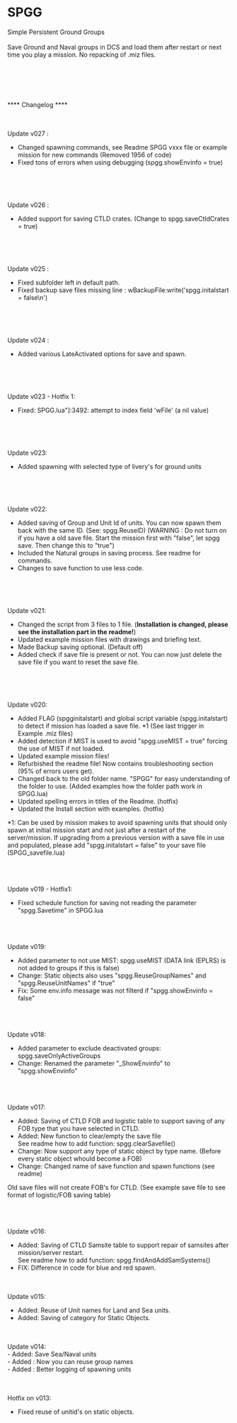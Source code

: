 # SPGG
Simple Persistent Ground Groups
<br>
<br>
Save Ground and Naval groups in DCS and load them after restart or next time you play a mission. No repacking of .miz files.
<br>
<br>






<br>
<br>
<br>

**** Changelog ****
<br>
<br>
<br>

Update v027 :
- Changed spawning commands, see Readme SPGG vxxx file or example mission for new commands (Removed 1956 of code)
- Fixed tons of errors when using debugging (spgg.showEnvinfo = true)

<br>
<br>
<br>

Update v026 :

- Added support for saving CTLD crates. (Change to spgg.saveCtldCrates = true)

<br>
<br>
<br>

Update v025 :

- Fixed subfolder left in default path.
- Fixed backup save files missing line : wBackupFile:write('spgg.initalstart = false\n')

<br>
<br>
<br>

Update v024 :
-   Added various LateActivated options for save and spawn.

<br>
<br>
<br>

Update v023 - Hotfix 1:
- Fixed: SPGG.lua"]:3492: attempt to index field 'wFile' (a nil value)

<br>
<br>
<br>

Update v023:
- Added spawning with selected type of livery's for ground units

<br>
<br>
<br>

Update v022:

- Added saving of Group and Unit Id of units. You can now spawn them back with the same ID. (See: spgg.ReuseID)
(WARNING : Do not turn on if you have a old save file. Start the mission first with "false", let spgg save. Then change this to "true")
- Included the Natural groups in saving process. See readme for commands.
- Changes to save function to use less code.

<br>
<br>
<br>

Update v021:

- Changed the script from 3 files to 1 file. (**Installation is changed, please see the installation part in the readme!**)
- Updated example mission files with drawings and briefing text.
- Made Backup saving optional. (Default off)
- Added check if save file is present or not. You can now just delete the save file if you want to reset the save file.

<br>
<br>
<br>

Update v020:

- Added FLAG (spgginitalstart) and global script variable (spgg.initalstart) to detect if mission has loaded a save file. *1
(See last trigger in Example .miz files)
- Added detection if MIST is used to avoid "spgg.useMIST = true" forcing the use of MIST if not loaded.
- Updated example mission files!
- Refurbished the readme file! Now contains troubleshooting section (95% of errors users get).
- Changed back to the old folder name. "SPGG" for easy understanding of the folder to use. (Added examples how the folder path work in SPGG.lua)
- Updated spelling errors in titles of the Readme. (hotfix)
- Updated the Install section with examples. (hotfix)

*1: Can be used by mission makes to avoid spawning units that should only spawn at initial mission start and not just after a restart of the server/mission.
If upgrading from a previous version with a save file in use and populated, please add "spgg.initalstart = false" to your save file (SPGG_savefile.lua)

<br>
<br>
<br>
Update v019 - Hotfix1:

- Fixed schedule function for saving not reading the parameter "spgg.Savetime" in SPGG.lua


<br>
<br>
<br>
Update v019:<br>

- Added parameter to not use MIST: spgg.useMIST (DATA link (EPLRS) is not added to groups if this is false)
- Change: Static objects also uses "spgg.ReuseGroupNames" and "spgg.ReuseUnitNames" if "true"
- Fix: Some env.info message was not filterd if "spgg.showEnvinfo = false"

<br>
<br>
<br>
Update v018:<br>

- Added parameter to exclude deactivated groups: spgg.saveOnlyActiveGroups
- Change: Renamed the parameter "_ShowEnvinfo" to "spgg.showEnvinfo"

<br>
<br>
<br>
Update v017:<br>

- Added: Saving of CTLD FOB and logistic table to support saving of any FOB type that you have selected in CTLD. <br>
- Added: New function to clear/empty the save file<br>
See readme how to add function: spgg.clearSavefile()<br>
- Change: Now support any type of static object by type name. (Before every static object whould become a FOB)<br>
- Change: Changed name of save function and spawn functions (see readme)<br>

Old save files will not create FOB's for CTLD. (See example save file to see format of logistic/FOB saving table) 

<br>
<br>
<br>
Update v016:<br>

- Added: Saving of CTLD Samsite table to support repair of samsites after mission/server restart. <br>
See readme how to add function: spgg.findAndAddSamSystems()
- FIX: Difference in code for blue and red spawn.



<br>
<br>
Update v015:<br>

- Added: Reuse of Unit names for Land and Sea units.
- Added: Saving of category for Static Objects.


<br>
<br>
Update v014:<br>
- Added: Save Sea/Naval units<br>
- Added : Now you can reuse group names<br>
- Added : Better logging of spawning units<br>

<br>
<br>

Hotfix on v013:
- Fixed reuse of unitid's on static objects.

<br>
